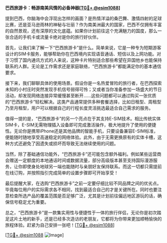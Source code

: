 **巴西旅游卡：畅游南美风情的必备神器[[TG💪+ @esim1088](https://t.me/s/esim1088)]**

提到巴西，你脑海中会浮现出怎样的画面？是热情洋溢的桑巴舞、激情四射的足球比赛，还是亚马逊雨林的神秘与壮丽？作为南美洲最大的国家，巴西不仅拥有丰富的自然景观，还有深厚的文化底蕴。如果你计划前往这个充满魅力的国度，那么一张合适的手机卡或流量卡绝对是你的旅行好伙伴。

首先，让我们来了解一下“巴西旅游卡”是什么。简单来说，它是一种专为短期游客设计的SIM卡服务，能够帮助你在巴西境内实现语音通话、短信以及上网功能。对于习惯了国内通讯方式的人来说，这种卡片特别适合那些希望在异国他乡也能保持联系的人群。无论是工作需求还是家庭联络，“巴西旅游卡”都能满足你的基本通信要求。

接下来，我们聊聊具体的使用场景。假设你是一名热爱冒险的旅行者，在巴西探索未知的小村庄时突然发现手机信号弱得可怜；又或者当你准备参加一场盛大的节日活动，却发现网络连接异常缓慢甚至断开……这些问题都可以通过购买一张优质的“巴西旅游卡”轻松解决。这类产品通常提供多种套餐选择，比如日租型、周租型乃至月租型，用户可以根据自己的行程长度灵活挑选最适合自己需求的服务。

值得一提的是，“巴西旅游卡”的另一个亮点在于其支持E-SIM技术。相比传统实体SIM卡，E-SIM无需物理插入设备即可完成激活操作，极大地提升了使用的便捷性。无论你是携带iPhone还是其他品牌的智能手机，只要设备兼容E-SIM标准，便能随时随地享受高速稳定的网络体验。此外，由于无需更换原有的实体卡槽，这种方式还避免了因遗失或损坏而导致无法继续使用的问题。

当然，除了基础通信功能外，“巴西旅游卡”还可能包含额外福利。例如某些运营商会赠送一定额度的本地通话时间或数据流量，部分高级版本甚至支持国际漫游服务，让你即使身处地球另一端也能随时与亲朋好友保持联系。而这一切都只需提前在线订购，并按照指引完成简单的设置步骤即可开始享受！

最后提醒大家，在选购“巴西旅游卡”之前一定要仔细比较不同品牌之间的优劣点。毕竟每位用户的实际需求各不相同，找到最适合自己的才是关键所在。同时也要注意检查所选产品的覆盖范围是否足够广泛，尤其是计划前往偏远地区游玩的话，确保信号稳定尤为重要。

总之，“巴西旅游卡”是一款集实用性与便捷性于一体的旅行伴侣，无论你是初次踏足这片土地的新手，还是已经多次造访的老朋友，它都将为你带来更加顺畅愉快的旅程体验。赶紧为自己安排一张吧！[[TG💪+ @esim1088](https://t.me/s/esim1088)]

[[TG💪+ @esim1088](https://t.me/s/esim1088) ![Image](https://i.postimg.cc/4NQfJmqS/Snipaste-2025-05-13-00-14-12.png)]